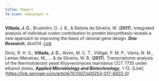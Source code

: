 ```yaml
---
title: Papers
fa-icon: newspaper-o
---
```



**Villada, J. C.**, Brustolini, O. J. B., & Batista da Silveira, W. (**2017**). Integrated analysis of individual codon contribution to protein biosynthesis reveals a new approach to improving the basis of rational gene design. _**Dna Research**_, dsx014. [Link](https://academic.oup.com/dnaresearch/article/3752474)

Diniz, R. H. S., **Villada, J. C.**, Alvim, M. C. T., Vidigal, P. M. P., Vieira, N. M., Lamas-Maceiras, M., ... & da Silveira, W. B. (**2017**). Transcriptome analysis of the thermotolerant yeast Kluyveromyces marxianus CCT 7735 under ethanol stress. _**Applied Microbiology and Biotechnology**_, 1-12. [Link] (https://link.springer.com/article/10.1007/s00253-017-8432-0)
